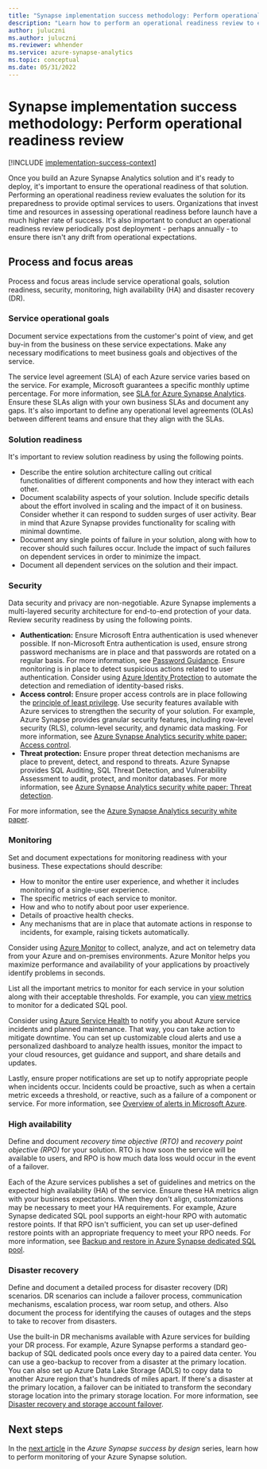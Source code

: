 ```yaml
---
title: "Synapse implementation success methodology: Perform operational readiness review"
description: "Learn how to perform an operational readiness review to evaluate your solution for its preparedness to provide optimal services to users."
author: juluczni
ms.author: juluczni
ms.reviewer: whhender
ms.service: azure-synapse-analytics
ms.topic: conceptual
ms.date: 05/31/2022
---
```


# Synapse implementation success methodology: Perform operational readiness review

[!INCLUDE [implementation-success-context](includes/implementation-success-context.md)]

Once you build an Azure Synapse Analytics solution and it's ready to deploy, it's important to ensure the operational readiness of that solution. Performing an operational readiness review evaluates the solution for its preparedness to provide optimal services to users. Organizations that invest time and resources in assessing operational readiness before launch have a much higher rate of success. It's also important to conduct an operational readiness review periodically post deployment - perhaps annually - to ensure there isn't any drift from operational expectations.

## Process and focus areas

Process and focus areas include service operational goals, solution readiness, security, monitoring, high availability (HA) and disaster recovery (DR).

### Service operational goals

 Document service expectations from the customer's point of view, and get buy-in from the business on these service expectations. Make any necessary modifications to meet business goals and objectives of the service.

The service level agreement (SLA) of each Azure service varies based on the service. For example, Microsoft guarantees a specific monthly uptime percentage. For more information, see [SLA for Azure Synapse Analytics](https://azure.microsoft.com/support/legal/sla/synapse-analytics/). Ensure these SLAs align with your own business SLAs and document any gaps. It's also important to define any operational level agreements (OLAs) between different teams and ensure that they align with the SLAs.

### Solution readiness

It's important to review solution readiness by using the following points.

- Describe the entire solution architecture calling out critical functionalities of different components and how they interact with each other.
- Document scalability aspects of your solution. Include specific details about the effort involved in scaling and the impact of it on business. Consider whether it can respond to sudden surges of user activity. Bear in mind that Azure Synapse provides functionality for scaling with minimal downtime.
- Document any single points of failure in your solution, along with how to recover should such failures occur. Include the impact of such failures on dependent services in order to minimize the impact.
- Document all dependent services on the solution and their impact.

### Security

Data security and privacy are non-negotiable. Azure Synapse implements a multi-layered security architecture for end-to-end protection of your data. Review security readiness by using the following points.

- **Authentication:** Ensure Microsoft Entra authentication is used whenever possible. If non-Microsoft Entra authentication is used, ensure strong password mechanisms are in place and that passwords are rotated on a regular basis. For more information, see [Password Guidance](https://www.microsoft.com/research/publication/password-guidance/). Ensure monitoring is in place to detect suspicious actions related to user authentication. Consider using [Azure Identity Protection](../../active-directory/identity-protection/overview-identity-protection.md) to automate the detection and remediation of identity-based risks.
- **Access control:** Ensure proper access controls are in place following the [principle of least privilege](../../active-directory/develop/secure-least-privileged-access.md). Use security features available with Azure services to strengthen the security of your solution. For example, Azure Synapse provides granular security features, including row-level security (RLS), column-level security, and dynamic data masking. For more information, see [Azure Synapse Analytics security white paper: Access control](security-white-paper-access-control.md).
- **Threat protection:** Ensure proper threat detection mechanisms are place to prevent, detect, and respond to threats. Azure Synapse provides SQL Auditing, SQL Threat Detection, and Vulnerability Assessment to audit, protect, and monitor databases. For more information, see [Azure Synapse Analytics security white paper: Threat detection](security-white-paper-threat-protection.md).

For more information, see the [Azure Synapse Analytics security white paper](security-white-paper-introduction.md).

### Monitoring

Set and document expectations for monitoring readiness with your business. These expectations should describe:

- How to monitor the entire user experience, and whether it includes monitoring of a single-user experience.
- The specific metrics of each service to monitor.
- How and who to notify about poor user experience.
- Details of proactive health checks.
- Any mechanisms that are in place that automate actions in response to incidents, for example, raising tickets automatically.

Consider using [Azure Monitor](/azure/azure-monitor/overview) to collect, analyze, and act on telemetry data from your Azure and on-premises environments. Azure Monitor helps you maximize performance and availability of your applications by proactively identify problems in seconds.

List all the important metrics to monitor for each service in your solution along with their acceptable thresholds. For example, you can [view metrics](../monitor-synapse-analytics-reference.md#supported-metrics-for-microsoftsynapseworkspacessqlpools) to monitor for a dedicated SQL pool.

Consider using [Azure Service Health](https://azure.microsoft.com/features/service-health/) to notify you about Azure service incidents and planned maintenance. That way, you can take action to mitigate downtime. You can set up customizable cloud alerts and use a personalized dashboard to analyze health issues, monitor the impact to your cloud resources, get guidance and support, and share details and updates.

Lastly, ensure proper notifications are set up to notify appropriate people when incidents occur. Incidents could be proactive, such as when a certain metric exceeds a threshold, or reactive, such as a failure of a component or service. For more information, see [Overview of alerts in Microsoft Azure](/azure/azure-monitor/alerts/alerts-overview).

### High availability

Define and document *recovery time objective (RTO)* and *recovery point objective (RPO)* for your solution. RTO is how soon the service will be available to users, and RPO is how much data loss would occur in the event of a failover.

Each of the Azure services publishes a set of guidelines and metrics on the expected high availability (HA) of the service. Ensure these HA metrics align with your business expectations. When they don't align, customizations may be necessary to meet your HA requirements. For example, Azure Synapse dedicated SQL pool supports an eight-hour RPO with automatic restore points. If that RPO isn't sufficient, you can set up user-defined restore points with an appropriate frequency to meet your RPO needs. For more information, see [Backup and restore in Azure Synapse dedicated SQL pool](../sql-data-warehouse/backup-and-restore.md).

### Disaster recovery

Define and document a detailed process for disaster recovery (DR) scenarios. DR scenarios can include a failover process, communication mechanisms, escalation process, war room setup, and others. Also document the process for identifying the causes of outages and the steps to take to recover from disasters.

Use the built-in DR mechanisms available with Azure services for building your DR process. For example, Azure Synapse performs a standard geo-backup of SQL dedicated pools once every day to a paired data center. You can use a geo-backup to recover from a disaster at the primary location. You can also set up Azure Data Lake Storage (ADLS) to copy data to another Azure region that's hundreds of miles apart. If there's a disaster at the primary location, a failover can be initiated to transform the secondary storage location into the primary storage location. For more information, see [Disaster recovery and storage account failover](../../storage/common/storage-disaster-recovery-guidance.md).

## Next steps

In the [next article](implementation-success-perform-user-readiness-and-onboarding-plan-review.md) in the *Azure Synapse success by design* series, learn how to perform monitoring of your Azure Synapse solution.
